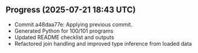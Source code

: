 ## Progress (2025-07-21 18:43 UTC)
- Commit a48daa77e: Applying previous commit.
- Generated Python for 100/101 programs
- Updated README checklist and outputs
- Refactored join handling and improved type inference from loaded data

